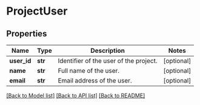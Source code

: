 # ProjectUser

## Properties
Name | Type | Description | Notes
------------ | ------------- | ------------- | -------------
**user_id** | **str** | Identifier of the user of the project. | [optional] 
**name** | **str** | Full name of the user. | [optional] 
**email** | **str** | Email address of the user. | [optional] 

[[Back to Model list]](../README.md#documentation-for-models) [[Back to API list]](../README.md#documentation-for-api-endpoints) [[Back to README]](../README.md)


